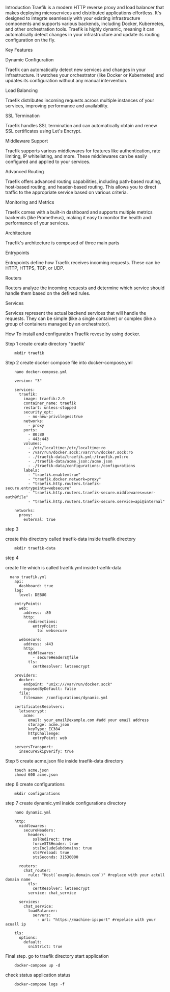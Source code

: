 Introduction
Traefik is a modern HTTP reverse proxy and load balancer that makes deploying microservices and distributed applications effortless. It's designed to integrte seamlessly with your existing infrastructure components and supports various backends, including Docker, Kubernetes, and other orchestration tools. Traefik is highly dynamic, meaning it can automatically detect changes in your infrastructure and update its routing configuration on the fly.

Key Features
   
Dynamic Configuration

Traefik can automatically detect new services and changes in your infrastructure. It watches your orchestrator (like Docker or Kubernetes) and updates its configuration without any manual intervention.	
   
Load Balancing
   	
Traefik distributes incoming requests across multiple instances of your services, improving performance and availability.		
   
SSL Termination

Traefik handles SSL termination and can automatically obtain and renew SSL certificates using Let's Encrypt.
   
Middleware Support

Traefik supports various middlewares for features like authentication, rate limiting, IP whitelisting, and more. These middlewares can be easily configured and applied to your services.
   
Advanced Routing

Traefik offers advanced routing capabilities, including path-based routing, host-based routing, and header-based routing. This allows you to direct traffic to the appropriate service based on various criteria.
   
Monitoring and Metrics
   
Traefik comes with a built-in dashboard and supports multiple metrics backends (like Prometheus), making it easy to monitor the health and performance of your services.

Architecture

Traefik's architecture is composed of three main parts

Entrypoints

Entrypoints define how Traefik receives incoming requests. These can be HTTP, HTTPS, TCP, or UDP.

Routers

Routers analyze the incoming requests and determine which service should handle them based on the defined rules.

Services

Services represent the actual backend services that will handle the requests. They can be simple (like a single container) or complex (like a group of containers managed by an orchestrator).


How To install and configuration Traefik revese by using docker. 

Step 1 create create directory "traefik'

        mkdir traefik

Step 2 create dcoker compose file into docker-compose.yml

        nano docker-compose.yml

        version: "3"
        
        services:
          traefik:
            image: traefik:2.9
            container_name: traefik
            restart: unless-stopped
            security_opt:
              - no-new-privileges:true
            networks:
              - proxy
            ports:
              - 80:80
              - 443:443
            volumes:
              - /etc/localtime:/etc/localtime:ro
              - /var/run/docker.sock:/var/run/docker.sock:ro
              - ./traefik-data/traefik.yml:/traefik.yml:ro
              - ./traefik-data/acme.json:/acme.json
              - ./traefik-data/configurations:/configurations
            labels:
              - "traefik.enable=true"
              - "traefik.docker.network=proxy"
              - "traefik.http.routers.traefik-secure.entrypoints=websecure"
              - "traefik.http.routers.traefik-secure.middlewares=user-auth@file"
              - "traefik.http.routers.traefik-secure.service=api@internal"
        
        networks:
          proxy:
            external: true

step 3

create this directory called traefik-data inside traefik directory 

        mkdir traefik-data

step 4 

create file which is called traefik.yml inside traefik-data 

      nano traefik.yml
        api:
          dashboard: true
        log:
          level: DEBUG
        
        entryPoints:
          web:
            address: :80
            http:
              redirections:
                entryPoint:
                  to: websecure
        
          websecure:
            address: :443
            http:
              middlewares:
                - secureHeaders@file
              tls:
                certResolver: letsencrypt
        
        providers:
          docker:
            endpoint: "unix:///var/run/docker.sock"
            exposedByDefault: false
          file:
            filename: /configurations/dynamic.yml
        
        certificatesResolvers:
          letsencrypt:
            acme:
              email: your_email@example.com #add your email address
              storage: acme.json
              keyType: EC384
              httpChallenge:
                entryPoint: web
        
        serversTransport:
          insecureSkipVerify: true

Step 5 create acme.json file inside traefik-data directory

        touch acme.json
        chmod 600 acme.json 
        
step 6 create configurations

        mkdir configurations

step 7 create dynamic.yml inside configurations directory

        nano dynamic.yml

        http:
          middlewares:
            secureHeaders:
              headers:
                sslRedirect: true
                forceSTSHeader: true
                stsIncludeSubdomains: true
                stsPreload: true
                stsSeconds: 31536000
        
          routers:
            chat_router:
              rule: "Host(`example.domain.com`)" #replace with your actull domain name
              tls:
                certResolver: letsencrypt
              service: chat_service
        
          services:
            chat_service:
              loadBalancer:
                servers:
                  - url: "https://machine-ip:port" #repelace with your acuall ip 
         
        tls:
          options:
            default:
              sniStrict: true
              
Final step. go to traefik directory start application 

        docker-compose up -d 
        
check status application  status
        
        docker-compose logs -f 

